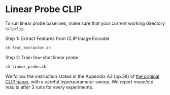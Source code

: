 # Linear Probe CLIP
To run linear probe baselines, make sure that your current working directory is `lpclip`.

Step 1: Extract Features from CLIP Image Encoder
```bash
sh feat_extractor.sh
```

Step 2: Train few-shot linear probe
```bash
sh linear_probe.sh
```
We follow the instruction stated in the Appendix A3 (pp.38) of [the original CLIP paper](https://arxiv.org/pdf/2103.00020.pdf), with a careful hyperparameter sweep.
We report mean/std results after 3 runs for every experiments.
